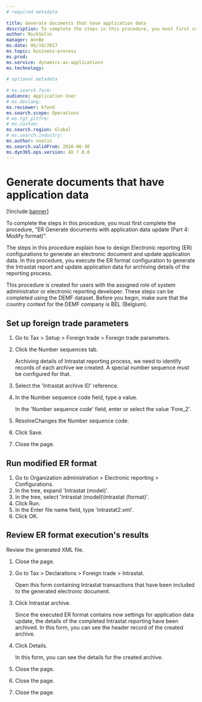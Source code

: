 ```yaml
--- 
# required metadata 
 
title: Generate documents that have application data
description: To complete the steps in this procedure, you must first complete the procedure, "ER Generate documents with application data update (Part 4 - Modify format)". 
author: NickSelin
manager: AnnBe 
ms.date: 06/19/2017
ms.topic: business-process 
ms.prod:  
ms.service: dynamics-ax-applications 
ms.technology:  
 
# optional metadata 
 
# ms.search.form:   
audience: Application User 
# ms.devlang:  
ms.reviewer: kfend
ms.search.scope: Operations 
# ms.tgt_pltfrm:  
# ms.custom:  
ms.search.region: Global
# ms.search.industry: 
ms.author: nselin
ms.search.validFrom: 2016-06-30 
ms.dyn365.ops.version: AX 7.0.0 
---
```

# Generate documents that have application data

[!include [banner](../../includes/banner.md)]

To complete the steps in this procedure, you must first complete the procedure, "ER Generate documents with application data update (Part 4: Modify format)".



The steps in this procedure explain how to design Electronic reporting (ER) configurations to generate an electronic document and update application data. In this procedure, you execute the ER format configuration to generate the Intrastat report and update application data for archiving details of the reporting process.



This procedure is created for users with the assigned role of system administrator or electronic reporting developer. These steps can be completed using the DEMF dataset. Before you begin, make sure that the country context for the DEMF company is BEL (Belgium).


## Set up foreign trade parameters
1. Go to Tax > Setup > Foreign trade > Foreign trade parameters.
2. Click the Number sequences tab.

    Archiving details of Intrastat reporting process, we need to identify records of each archive we created. A special number sequence must be configured for that.  

3. Select the 'Intrastat archive ID' reference.
4. In the Number sequence code field, type a value.

    In the 'Number sequence code' field, enter or select the value 'Fore_2'.  

5. ResolveChanges the Number sequence code.
6. Click Save.
7. Close the page.

## Run modified ER format
1. Go to Organization administration > Electronic reporting > Configurations.
2. In the tree, expand 'Intrastat (model)'.
3. In the tree, select 'Intrastat (model)\Intrastat (format)'.
4. Click Run.
5. In the Enter file name field, type 'intrastat2.xml'.
6. Click OK.

## Review ER format execution's results
Review the generated XML file.  
1. Close the page.
2. Go to Tax > Declarations > Foreign trade > Intrastat.

    Open this form containing Intrastat transactions that have been included to the generated electronic document.  

3. Click Intrastat archive.

    Since the executed ER format contains now settings for application data update, the details of the completed Intrastat reporting have been archived. In this form, you can see the header record of the created archive.  

4. Click Details.

    In this form, you can see the details for the created archive.  

5. Close the page.
6. Close the page.
7. Close the page.

